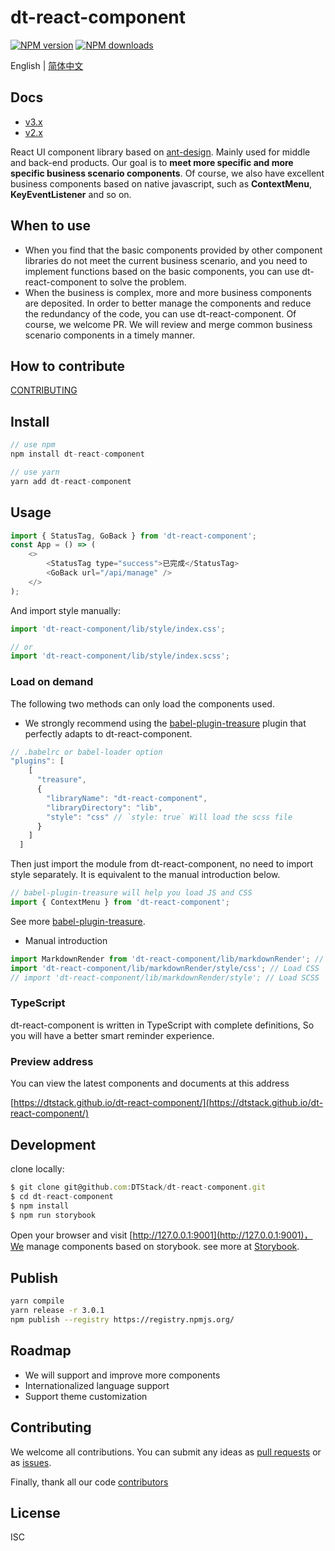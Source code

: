 # dt-react-component

[![NPM version][npm-image]][npm-url] [![NPM downloads][download-img]][download-url]

[npm-image]: https://img.shields.io/npm/v/dt-react-component.svg?style=flat-square
[npm-url]: https://www.npmjs.com/package/dt-react-component
[download-img]: https://img.shields.io/npm/dm/dt-react-component.svg?style=flat
[download-url]: https://www.npmjs.com/package/dt-react-component

English | [简体中文](./README-zh_CN.md)

## Docs

-   [v3.x](https://dtstack.github.io/dt-react-component/)
-   [v2.x](https://liuxy0551.github.io/dt-react-component/)

React UI component library based on [ant-design](https://github.com/ant-design/ant-design). Mainly used for middle and back-end products. Our goal is to **meet more specific and more specific business scenario components**. Of course, we also have excellent business components based on native javascript, such as **ContextMenu**, **KeyEventListener** and so on.

## When to use

-   When you find that the basic components provided by other component libraries do not meet the current business scenario, and you need to implement functions based on the basic components, you can use dt-react-component to solve the problem.
-   When the business is complex, more and more business components are deposited. In order to better manage the components and reduce the redundancy of the code, you can use dt-react-component. Of course, we welcome PR. We will review and merge common business scenario components in a timely manner.

## How to contribute

[CONTRIBUTING](./CONTRIBUTING.md)

## Install

```js
// use npm
npm install dt-react-component

// use yarn
yarn add dt-react-component
```

## Usage

```js
import { StatusTag, GoBack } from 'dt-react-component';
const App = () => (
    <>
        <StatusTag type="success">已完成</StatusTag>
        <GoBack url="/api/manage" />
    </>
);
```

And import style manually:

```js
import 'dt-react-component/lib/style/index.css';

// or
import 'dt-react-component/lib/style/index.scss';
```

### Load on demand

The following two methods can only load the components used.

-   We strongly recommend using the [babel-plugin-treasure](https://github.com/DTStack/babel-plugin-treasure) plugin that perfectly adapts to dt-react-component.

```js
// .babelrc or babel-loader option
"plugins": [
    [
      "treasure",
      {
        "libraryName": "dt-react-component",
        "libraryDirectory": "lib",
        "style": "css" // `style: true` Will load the scss file
      }
    ]
  ]

```

Then just import the module from dt-react-component, no need to import style separately. It is equivalent to the manual introduction below.

```js
// babel-plugin-treasure will help you load JS and CSS
import { ContextMenu } from 'dt-react-component';
```

See more [babel-plugin-treasure](https://github.com/DTStack/babel-plugin-treasure).

-   Manual introduction

```js
import MarkdownRender from 'dt-react-component/lib/markdownRender'; // Load JS
import 'dt-react-component/lib/markdownRender/style/css'; // Load CSS
// import 'dt-react-component/lib/markdownRender/style'; // Load SCSS
```

### TypeScript

dt-react-component is written in TypeScript with complete definitions, So you will have a better smart reminder experience.

### Preview address

You can view the latest components and documents at this address

[https://dtstack.github.io/dt-react-component/](https://dtstack.github.io/dt-react-component/)

## Development

clone locally:

```js
$ git clone git@github.com:DTStack/dt-react-component.git
$ cd dt-react-component
$ npm install
$ npm run storybook
```

Open your browser and visit [http://127.0.0.1:9001](http://127.0.0.1:9001)，We manage components based on storybook. see more at [Storybook](https://storybook.js.org/).

## Publish

```bash
yarn compile
yarn release -r 3.0.1
npm publish --registry https://registry.npmjs.org/
```

## Roadmap

-   We will support and improve more components
-   Internationalized language support
-   Support theme customization

## Contributing

We welcome all contributions. You can submit any ideas as [pull requests](https://github.com/DTStack/dt-react-component/pulls) or as [issues](https://github.com/DTStack/dt-react-component/issues).

Finally, thank all our code [contributors](https://github.com/DTStack/dt-react-component/graphs/contributors)

## License

ISC
